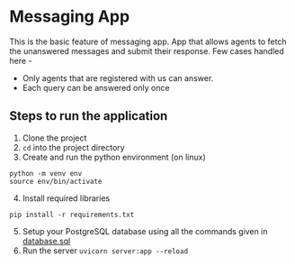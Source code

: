 # Messaging App

This is the basic feature of messaging app. App that allows agents to fetch the unanswered messages and submit their response. Few cases handled here -
* Only agents that are registered with us can answer.
* Each query can be answered only once

## Steps to run the application

1. Clone the project
2. `cd` into the project directory
3. Create and run the python environment (on linux)
```
python -m venv env
source env/bin/activate
```
4. Install required libraries 
```
pip install -r requirements.txt
```
5. Setup your PostgreSQL database using all the commands given in [database.sql](/database.sql)
6. Run the server `uvicorn server:app --reload`